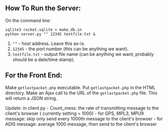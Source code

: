How To Run the Server:
----------------------
On the command line:

    sqlite3 rocket.sqlite < make_db.in
    python server.py "" 12345 testfile.txt &

1. `""` - host address. Leave this as-is.
2. `12345` - the port number (this can be anything we want).
9. `testfile.txt` - output file name (can be anything we want; probably should be a date/time stamp).



For the Front End:
-------------------
Make `getlastpacket.php` executable.
Put `getlastpacket.php` in the HTML directory.
Make an Ajax call to the URL of the `getlastpacket.php` file. This will return a JSON string.

Update: 
in client.py
    - Count_mess: the rate of transmitting message to the client's browser ( currently setting = 1000)
    - for GPS, MPL3, MPU9 message: skip only send every 1000th message to the client's browser
    - for ADIS message: average 1000 message, then send to the client's browser

